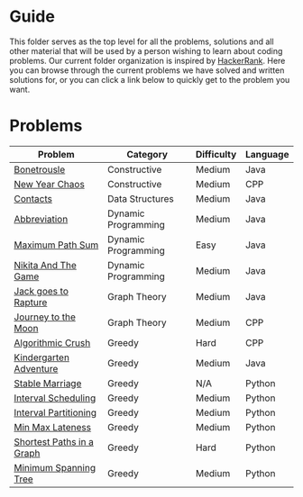 # Guide

This folder serves as the top level for all the problems, solutions and all other material that will be used by a person wishing to learn about coding problems.
Our current folder organization is inspired by [HackerRank](https://www.hackerrank.com/domains/algorithms).
Here you can browse through the current problems we have solved and written solutions for, or you can click a link below to quickly get to the problem you want.

# Problems

| Problem                                                                       | Category            | Difficulty | Language |
|-------------------------------------------------------------------------------|---------------------|------------|----------|
| [Bonetrousle](/Guide/Constructive/Bonetrousle)                                | Constructive        | Medium     | Java     |
| [New Year Chaos](/Guide/Constructive/New%20Year%20Chaos)                      | Constructive        | Medium     | CPP      |
| [Contacts](/Guide/Data%20Structures/Contacts)                                 | Data Structures     | Medium     | Java     |
| [Abbreviation](/Guide/DynamicProgramming/Abbreviation)                        | Dynamic Programming | Medium     | Java     |
| [Maximum Path Sum](/Guide/DynamicProgramming/Maximum%20Path%20Sum)            | Dynamic Programming | Easy       | Java     |
| [Nikita And The Game](/Guide/DynamicProgramming/Nikita%20And%20The%20Game)    | Dynamic Programming | Medium     | Java     |
| [Jack goes to Rapture](/Guide/GraphTheory/JackGoesToRapture)                  | Graph Theory        | Medium     | Java     |
| [Journey to the Moon](/Guide/GraphTheory/Journey%20to%20the%20Moon)           | Graph Theory        | Medium     | CPP      |
| [Algorithmic Crush](/Guide/Greedy/Practice/Algorithmic%20Crush)               | Greedy              | Hard       | CPP      |
| [Kindergarten Adventure](/Guide/Greedy/Practice/Kindergarten%20Adventure)     | Greedy              | Medium     | Java     |
| [Stable Marriage](/Guide/Greedy/Educational/Stable%20Marriage)                | Greedy              | N/A        | Python   |
| [Interval Scheduling](/Guide/Greedy/Educational/Interval%Scheduling)          | Greedy              | Medium     | Python   |
| [Interval Partitioning](/Guide/Greedy/Educational/Interval%20Partitioning)    | Greedy              | Medium     | Python   |
| [Min Max Lateness](/Guide/Greedy/Educational/Minimizing%20Maximum%20Lateness%20Scheduling)  | Greedy              | Medium     | Python   |
| [Shortest Paths in a Graph](/Guide/Educational/Greedy/Shortest%20Path)        | Greedy              | Hard       | Python   |
| [Minimum Spanning Tree](/Guide/Greedy/Educational/Minimum%20Spanning%20Tree)  | Greedy              | Medium     | Python   |
